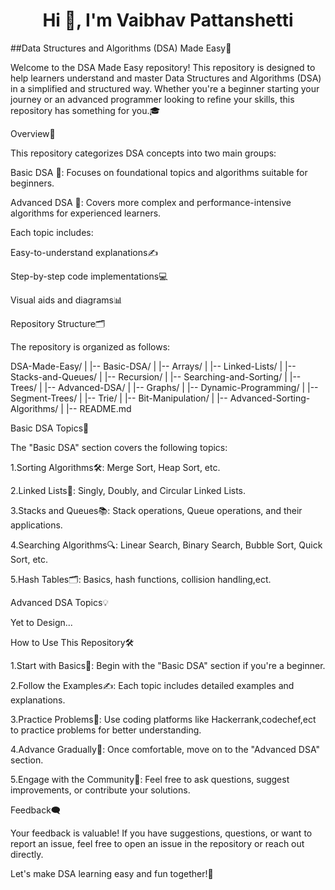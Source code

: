  <h1 align="center">Hi 👋, I'm Vaibhav Pattanshetti</h1>
 
##Data Structures and Algorithms (DSA) Made Easy🚀

Welcome to the DSA Made Easy repository! This repository is designed to help learners understand and master Data Structures and Algorithms (DSA) in a simplified and structured way. Whether you're a beginner starting your journey or an advanced programmer looking to refine your skills, this repository has something for you.🎓


Overview📝

This repository categorizes DSA concepts into two main groups:

Basic DSA 🐣: Focuses on foundational topics and algorithms suitable for beginners.

Advanced DSA 🚀: Covers more complex and performance-intensive algorithms for experienced learners.

Each topic includes:

Easy-to-understand explanations✍️

Step-by-step code implementations💻

Visual aids and diagrams📊


Repository Structure🗂️

The repository is organized as follows:

DSA-Made-Easy/
|
|-- Basic-DSA/
|   |-- Arrays/
|   |-- Linked-Lists/
|   |-- Stacks-and-Queues/
|   |-- Recursion/
|   |-- Searching-and-Sorting/
|   |-- Trees/
|
|-- Advanced-DSA/
|   |-- Graphs/
|   |-- Dynamic-Programming/
|   |-- Segment-Trees/
|   |-- Trie/
|   |-- Bit-Manipulation/
|   |-- Advanced-Sorting-Algorithms/
|
|-- README.md

Basic DSA Topics🐾

The "Basic DSA" section covers the following topics:

1.Sorting Algorithms🛠️: Merge Sort, Heap Sort, etc.

2.Linked Lists🔗: Singly, Doubly, and Circular Linked Lists.

3.Stacks and Queues📚: Stack operations, Queue operations, and their applications.

4.Searching Algorithms🔍: Linear Search, Binary Search, Bubble Sort, Quick Sort, etc.

5.Hash Tables🗂️: Basics, hash functions, collision handling,ect.

Advanced DSA Topics💡

Yet to Design...

How to Use This Repository🛠️

1.Start with Basics🐣: Begin with the "Basic DSA" section if you're a beginner.

2.Follow the Examples✍️: Each topic includes detailed examples and explanations.

3.Practice Problems🧩: Use coding platforms like Hackerrank,codechef,ect to practice problems for better understanding.

4.Advance Gradually🚀: Once comfortable, move on to the "Advanced DSA" section.

5.Engage with the Community🌟: Feel free to ask questions, suggest improvements, or contribute your solutions.


Feedback🗨️

Your feedback is valuable! If you have suggestions, questions, or want to report an issue, feel free to open an issue in the repository or reach out directly.

Let's make DSA learning easy and fun together!🌟

